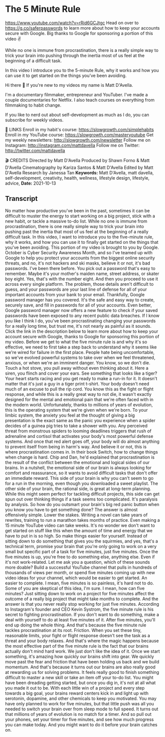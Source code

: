 # The 5 Minute Rule
https://www.youtube.com/watch?v=rRid6GCJtgc
Head on over to https://g.co/saferpasswords to learn more about how to keep your accounts secure with Google. Big thanks to Google for sponsoring a portion of this video ​​✌️

While no one is immune from procrastination, there is a really simple way to trick your brain into pushing through the inertia most of us feel at the beginning of a difficult task.

In this video I introduce you to the 5-minute Rule, why it works and how you can use it to get started on the things you’ve been avoiding.

Hi there 👋 If you're new to my videos my name is Matt D'Avella.

I'm a documentary filmmaker, entrepreneur and YouTuber. I've made a couple documentaries for Netflix. I also teach courses on everything from filmmaking to habit change.

If you like to nerd out about self-development as much as I do, you can subscribe for weekly videos.

🔗 LINKS
Enroll in my habit's course:  https://slowgrowth.com/simplehabits
Enroll in my YouTube course:  https://slowgrowth.com/masteryoutube
Get my weekly newsletters:  http://slowgrowth.com/newsletter
Follow me on Instagram:  http://instagram.com/mattdavella
Follow me on Twitter:  http://twitter.com/mattdavella

🎬 CREDITS
Directed by Matt D'Avella
Produced by Shawn Forno & Matt D'Avella
Cinematography by Kariza Santos & Matt D'Avella
Edited by Matt D'Avella
Research by Janessa Tan
**Keywords:** Matt D'Avella, matt davella, self-development, creativity, health, wellness, lifestyle design, lifestyle, advice, 
**Date:** 2021-10-13

## Transcript
 No matter how productive you've been in the past, sometimes it can be difficult to muster the energy to start working on a big project, stick with a new habit, or tackle a massive to-do list. While no one is immune from procrastination, there is one really simple way to trick your brain into pushing past the inertia that most of us feel at the beginning of a really difficult task. In this video, I want to introduce you to the five-minute rule, why it works, and how you can use it to finally get started on the things that you've been avoiding. This portion of my video is brought to you by Google. October is Cyber Security Awareness Month, and so I've teamed up with Google to help you protect your accounts from the biggest online security threats, and no, it's not hackers and ski masks, believe it or not, it's bad passwords. I've been there before. You pick out a password that's easy to remember. Maybe it's your mother's maiden name, street address, or skater boy eight. Yes, that's with the number eight. And then you proceed to use it across every single platform. The problem, those details aren't difficult to guess, and your passwords are your last line of defense for all of your important accounts from your bank to your email. Thankfully, Google password manager has you covered. It's the safe and easy way to create, securely save, and fill in passwords for all of your accounts. Even better, Google password manager now offers a new feature to check if your saved passwords have been exposed to any recent public data breaches. If I know you like I think I do, you've been procrastinating changing your passwords for a really long time, but trust me, it's not nearly as painful as it sounds. Click the link in the description below to learn more about how to keep your account secure with Google, thanks to Google for sponsoring this portion of my video. Before we get to what the five minute rule is and why it's so effective, we need to first take a step back to understand why it seems like we're wired for failure in the first place. People hate being uncomfortable, so we've evolved powerful systems to take over when we feel threatened, anxious, or when we're an imminent danger. You know, so we don't die. Touch a hot stove, you pull away without even thinking about it. Here a siren, you flinch and cover your ears. See something that looks like a tiger? Your heart starts racing and you get ready to make a run-in for it. It doesn't matter that it's just a guy in a tiger print t-shirt. Your body doesn't need much of an excuse to pull the rip cord. You know this as the fight or flight response, and while this is a really great way to not die, it wasn't exactly designed for the mental and emotional pain that we're often faced with in the modern world. Unfortunately, thanks to millions of years of evolution, this is the operating system that we're given when we're born. To your limbic system, the anxiety you feel at the thought of giving a big presentation is the exact same as the panic you experience when a spider decides of a guinea pig tries to take a shower with you. Any perceived threat from monstrous spiders to looming deadlines triggers that rush of adrenaline and cortisol that activates your body's most powerful defense systems. And once that red alert goes off, your body will do almost anything to prevent itself from being in harm's way. And believe it or not, this is where procrastination comes in. In their book Switch, how to change things when change is hard. Chip and Dan, he'd explained that procrastination is the result of the conflict between the emotional and logical sides of our brains. In a nutshell, the emotional side of our brain is always looking for comfort and reassurance, so it wants to avoid difficult tasks that don't offer an immediate reward. This side of your brain is why you can't seem to go for a run in the morning, even though you downloaded a sweet playlist. The other side of your brain, the rational side, is great at long-term planning. While this might seem perfect for tackling difficult projects, this side can get spun out over thinking things if a task seems too complicated. It's paralysis by analysis. So how do you outsmart your brain's big red panic button when you know you have to get something done? The answer is almost offensively simple. Lower the stakes. Writing a novel can take years of rewrites, training to run a marathon takes months of practice. Even making a 15 minute YouTube video can take weeks. It's no wonder we don't want to get started on stuff like this when the amount of time and energy that we have to put in is so high. So make things easier for yourself. Instead of sitting down to do something that gives you the squirmies, and yes, that's a technical term, promise your brain that you're only going to work on a very small but specific part of a task for five minutes, just five minutes. Once the five minutes is up, you're free to do something else, anything else. Even if it's not work-related. Let me ask you a question, which of these sounds more doable? Build a successful YouTube channel that pulls in hundreds of thousands of views per month, or spend five minutes coming up with new video ideas for your channel, which would be easier to get started. An easier to complete. I mean, five minutes is so painless, it's hard not to do. Some of you are skeptical of this idea, I'm sure. I mean, how can five minutes? Just sitting down to work on a project for five minutes affect the outcome of a really big project that might take months to complete. And the answer is that you never really stop working for just five minutes. According to Instagram's founder and CEO Kevin Systrom, the five minute rule is his secret to fighting procrastination. If you don't want to do something, make a deal with yourself to do at least five minutes of it. After five minutes, you'll end up doing the whole thing. And that's because the five minute rule tackles procrastination at its root. Friction. When you set these tiny, reasonable limits, your fight or flight response doesn't see the task as a threat and your body relaxes. And that's where the magic happens because the most effective part of the five minute rule is the fact that our brains actually don't mind hard work. We just don't like the idea of it. Once we start something, it's amazing how quickly our brains shift into gear. We quickly move past the fear and friction that have been holding us back and we build momentum. And that's because it turns out our brains are also really good at rewarding us for solving problems. It feels really good to finish something difficult to master a new skill or take an item off your to-do list. You might have been dreading getting started, but once you dig in, it's not at all what you made it out to be. With each little win of a project and every step towards a big goal, your brains reward centers kick in and light up with serotonin, dopamine, and other chemicals to keep you motivated. You may have only planned to work for five minutes, but that little push was all you needed to switch your brain over from sleep mode to full speed. It turns out that millions of years of evolution is no match for a timer. And so pull out your phones, set your timer for five minutes, and see how much progress you can make today. And you might want to do it before your brain catches on.
